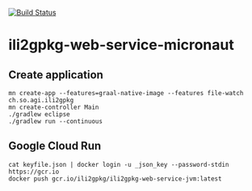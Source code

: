[![Build Status](https://travis-ci.org/edigonzales/ili2gpkg-web-service-micronaut.svg?branch=master)](https://travis-ci.org/edigonzales/ili2gpkg-web-service-micronaut)

# ili2gpkg-web-service-micronaut

## Create application
```
mn create-app --features=graal-native-image --features file-watch ch.so.agi.ili2gpkg 
mn create-controller Main
./gradlew eclipse
./gradlew run --continuous
```

## Google Cloud Run
```
cat keyfile.json | docker login -u _json_key --password-stdin https://gcr.io
docker push gcr.io/ili2gpkg/ili2gpkg-web-service-jvm:latest

```

